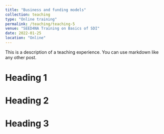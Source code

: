 ```yaml
---
title: "Business and funding models"
collection: teaching
type: "Online training"
permalink: /teaching/teaching-5
venue: "SEED4NA Training on Basics of SDI"
date: 2022-01-25
location: "Online"
---
```


This is a description of a teaching experience. You can use markdown like any other post.

Heading 1
======

Heading 2
======

Heading 3
======
